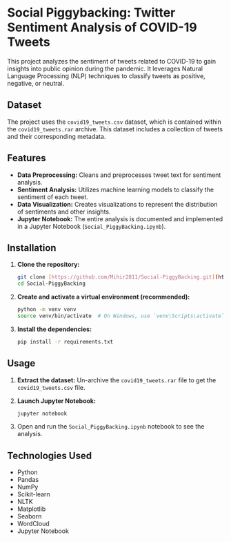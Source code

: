 # Social Piggybacking: Twitter Sentiment Analysis of COVID-19 Tweets

This project analyzes the sentiment of tweets related to COVID-19 to gain insights into public opinion during the pandemic. It leverages Natural Language Processing (NLP) techniques to classify tweets as positive, negative, or neutral.

## Dataset

The project uses the `covid19_tweets.csv` dataset, which is contained within the `covid19_tweets.rar` archive. This dataset includes a collection of tweets and their corresponding metadata.

## Features

* **Data Preprocessing:** Cleans and preprocesses tweet text for sentiment analysis.
* **Sentiment Analysis:** Utilizes machine learning models to classify the sentiment of each tweet.
* **Data Visualization:** Creates visualizations to represent the distribution of sentiments and other insights.
* **Jupyter Notebook:** The entire analysis is documented and implemented in a Jupyter Notebook (`Social_PiggyBacking.ipynb`).

## Installation

1.  **Clone the repository:**
    ```bash
    git clone [https://github.com/Mihir2811/Social-PiggyBacking.git](https://github.com/Mihir2811/Social-PiggyBacking.git)
    cd Social-PiggyBacking
    ```

2.  **Create and activate a virtual environment (recommended):**
    ```bash
    python -m venv venv
    source venv/bin/activate  # On Windows, use `venv\Scripts\activate`
    ```

3.  **Install the dependencies:**
    ```bash
    pip install -r requirements.txt
    ```

## Usage

1.  **Extract the dataset:**
    Un-archive the `covid19_tweets.rar` file to get the `covid19_tweets.csv` file.

2.  **Launch Jupyter Notebook:**
    ```bash
    jupyter notebook
    ```

3.  Open and run the `Social_PiggyBacking.ipynb` notebook to see the analysis.

## Technologies Used

* Python
* Pandas
* NumPy
* Scikit-learn
* NLTK
* Matplotlib
* Seaborn
* WordCloud
* Jupyter Notebook
